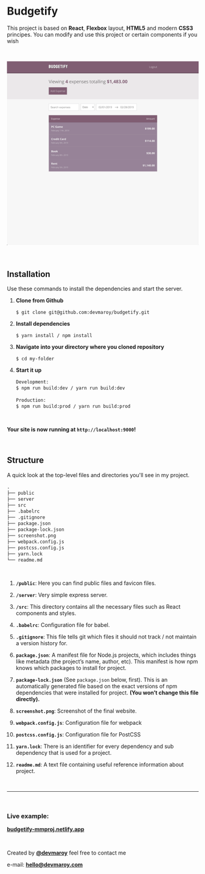 # **Budgetify**

This project is based on **React**, **Flexbox** layout, **HTML5** and modern **CSS3** principes. You can modify and use this project or certain components if you wish


<br>


![](screenshot.png)


<br>

## Installation ##

Use these commands to install the dependencies and start the server.

1. **Clone from Github**

    ```
    $ git clone git@github.com:devmaroy/budgetify.git
    ```
2. **Install dependencies**
   ```
   $ yarn install / npm install
   ```
3. **Navigate into your directory where you cloned repository**
    ```
    $ cd my-folder
    ```
4. **Start it up**
    ```
    Development:
    $ npm run build:dev / yarn run build:dev

    Production:
    $ npm run build:prod / yarn run build:prod
    ```
<br>

**Your site is now running at `http://localhost:9000`!**


<br>


## Structure ##

A quick look at the top-level files and directories you'll see in my project.

    .
    ├── public
    ├── server
    ├── src
    ├── .babelrc
    ├── .gitignore
    ├── package.json
    ├── package-lock.json
    ├── screenshot.png
    ├── webpack.config.js
    ├── postcss.config.js
    ├── yarn.lock
    └── readme.md

<br>

1.  **`/public`**: Here you can find public files and favicon files.
 
2.  **`/server`**: Very simple express server.
  
3.  **`/src`**: This directory contains all the necessary files such as React components and styles.

4.  **`.babelrc`**: Configuration file for babel.
  
5.  **`.gitignore`**: This file tells git which files it should not track / not maintain a version history for.

6.  **`package.json`**: A manifest file for Node.js projects, which includes things like metadata (the project’s name, author, etc). This manifest is how npm knows which packages to install for project.

7.  **`package-lock.json`** (See `package.json` below, first). This is an automatically generated file based on the exact versions of npm dependencies that were installed for project. **(You won’t change this file directly).**

8.  **`screenshot.png`**: Screenshot of the final website.
  
9.  **`webpack.config.js`**: Configuration file for webpack

10. **`postcss.config.js`**: Configuration file for PostCSS

11. **`yarn.lock`**: There is an identifier for every dependency and sub dependency that is used for a project.

12. **`readme.md`**: A text file containing useful reference information about project.


<br>

<hr>

<br>

###  Live example: 
**[budgetify-mmproj.netlify.app](https://budgetify-mmproj.netlify.app)**

<br>

Created by **[@devmaroy](https://twitter.com/devmaroy)** feel free to contact me 

e-mail: **[hello@devmaroy.com](hello@devmaroy.com)**